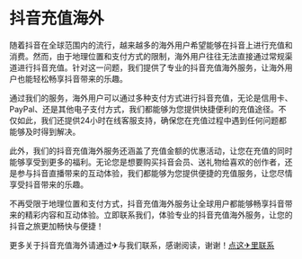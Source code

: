 # 抖音充值海外

随着抖音在全球范围内的流行，越来越多的海外用户希望能够在抖音上进行充值和消费。然而，由于地理位置和支付方式的限制，海外用户往往无法直接通过常规渠道进行抖音充值。针对这一问题，我们提供了专业的抖音充值海外服务，让海外用户也能轻松畅享抖音带来的乐趣。

通过我们的服务，海外用户可以通过多种支付方式进行抖音充值，无论是信用卡、PayPal、还是其他电子支付方式，我们都能够为您提供快捷便利的充值途径。不仅如此，我们还提供24小时在线客服支持，确保您在充值过程中遇到任何问题都能够及时得到解决。

此外，我们的抖音充值海外服务还涵盖了充值金额的优惠活动，让您在充值的同时能够享受到更多的福利。无论您是想要购买抖音会员、送礼物给喜欢的创作者，还是参与抖音直播带来的互动体验，我们都能够为您提供便捷的充值服务，让您尽情享受抖音带来的乐趣。

不再受限于地理位置和支付方式，抖音充值海外服务让全球用户都能够畅享抖音带来的精彩内容和互动体验。立即联系我们，体验专业的抖音充值海外服务，让您的抖音之旅更加畅快与便捷！

更多关于抖音充值海外请通过✈与我们联系，感谢阅读，谢谢！[点这✈里联系](https://ss.k02.cc)